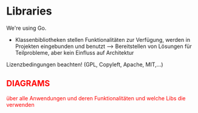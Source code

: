 # Libraries

We're using Go.

- Klassenbibliotheken stellen Funktionalitäten zur Verfügung, werden in Projekten eingebunden und benutzt --> Bereitstellen von Lösungen für Teilprobleme, aber kein Einfluss auf Architektur
 
Lizenzbedingungen beachten! (GPL, Copyleft, Apache, MIT,...)

<font color= red>

## DIAGRAMS

über alle Anwendungen und deren Funktionalitäten und welche Libs die verwenden
 


</font>